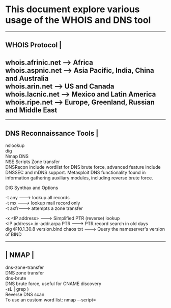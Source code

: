# This document explore various usage of the WHOIS and DNS tool
-----------------------------------------------------------
WHOIS Protocol                                             |
-----------------------------------------------------------
whois.afrinic.net  --> Africa  
whois.aspnic.net   --> Asia Pacific, India, China and Australia  
whois.arin.net     --> US and Canada  
whois.lacnic.net   --> Mexico and Latin America  
whois.ripe.net     --> Europe, Greenland, Russian and Middle East  
-----------------------------------------------------------
---------------------------
DNS Reconnaissance Tools  |  
---------------------------
nslookup  
dig   
Nmap DNS  
NSE Scripts   Zone transfer  
DNSRecon   include wordlist for DNS brute force, advanced feature include DNSSEC and mDNS   support.
Metasploit DNS functionality found in information gathering auxiliary modules, including reverse brute force.  

DIG Synthax and Options  

-t any --->  lookup all records  
-t mx  --->  lookup mail record only  
-t axfr--->  attempts a zone transfer  

-x <IP addres­s> ---> Simplified PTR (reverse) lookup  
 <IP addres­s>.i­n-­add­r.arpa PTR ---> PTR record search in old days  
dig @10.1­.30.8 versio­n.bind chaos txt ---> Query the namese­rver's version of BIND  


 ------
| NMAP |  
 ------

dns-zo­ne-­tra­nsfer  
DNS zone transfer  
dns-brute  
DNS brute force, useful for CNAME discovery   
 -sL <IP range> | grep \)  
Reverse DNS scan  
To use an custom word list: nmap --scri­pt=­<script name> <do­mai­n> (optional)  --scri­pt-­arg­s=d­ns-­bru­te.h­os­tli­st=­<path to file.t­xt>  

 ----------
| DNSRecon |  
 ----------
   
 -h --help --> Show this help mesasge and exit  
 -d --domain <do­mai­n> --> Domain to Target for enumer­ation  
 -r --range <IP range> --> IP Range for reverse lookup brute force  
 -n --name­_server <na­me> --> Domain server to use  
 -D --dict­ionary <fi­le> --> Dictionary file to use for brute force  
 -t --type <ty­pes> --> Specify the type of enumer­ation to perform  
 -a --> Perform AXFR with standard enumer­ation  
 -s --> Reverse Look-up for IPv4 ranges in SPF Records  
 -g --> Perform Google enumer­ation  
 -w --> Do deep whois analysis and reverse look-up  
 -z --> Performs a DNSSEC Zone Walk  

Usage: dnsrec­on.py <op­tio­ns>  

 ------------
| Metasploit |
 ------------

auxili­ary­/ga­the­r/d­ns_­bru­teforce  
Performs a brute force dictionary DNS scan  
auxili­ary­/ga­the­r/d­ns_­cac­he_­scraper  
Queries DNS cache for previously resolved names  
auxili­ary­/ga­the­r/d­ns_info  
Gathers general DNS inform­ation  
auxili­ary­/ga­the­r/d­ns_­rev­ers­e_l­ookup  
Performs a reverse DNS (PTR) scan of a netblock, replicates DNSRecon's reverse brute force  
auxili­ary­/ga­the­r/d­ns_­srv­_enum  
Enumerates SRV (Server) records 

---------
recon-ng |    
----------
by default no module is installed. Use  
marketplace search --> to search for various module  

marketplace search <module name> --> to search for a specific module  
marketplace install <module name>  --> to install a specific module  
